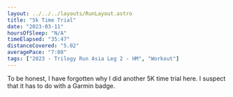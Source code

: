 ```yaml
---
layout: ../../../layouts/RunLayout.astro
title: "5k Time Trial"
date: "2023-03-11"
hoursOfSleep: "N/A"
timeElapsed: "35:47"
distanceCovered: "5.02"
averagePace: "7:08"
tags: ["2023 - Trilogy Run Asia Leg 2 - HM", "Workout"]
---
```


To be honest, I have forgotten why I did another 5K time trial here. I suspect that it has to do with a Garmin badge.
